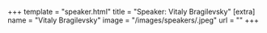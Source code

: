 +++
template = "speaker.html"
title = "Speaker: Vitaly Bragilevsky"
[extra]
  name = "Vitaly Bragilevsky"
  image = "/images/speakers/.jpeg"
  url = ""
+++

